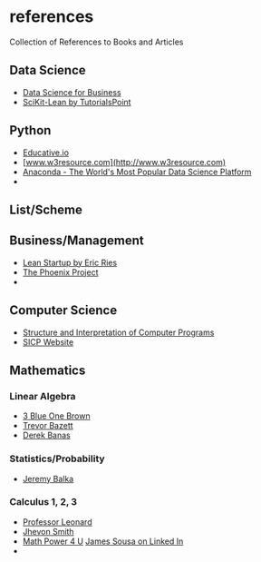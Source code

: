 # references
Collection of References to Books and Articles

## Data Science
* [Data Science for Business](https://www.amazon.com/Data-Science-Business-Data-Analytic-Thinking/dp/1449361323/)
* [SciKit-Lean by TutorialsPoint](https://www.tutorialspoint.com/scikit_learn/index.htm)

## Python
* [Educative.io](https://www.educative.io/courses/learn-python-3-from-scratch)
* [www.w3resource.com](http://www.w3resource.com)
* [Anaconda - The World&#039;s Most Popular Data Science Platform](https://www.anaconda.com/)
* 


## List/Scheme

## Business/Management

* [Lean Startup by Eric Ries](https://www.amazon.com/The-Lean-Startup-Eric-Ries-audiobook/dp/B005MM7HY8/)
* [The Phoenix Project](https://www.amazon.com/The-Phoenix-Project-audiobook/dp/B00VATFAMI/)
* 

## Computer Science

* [Structure and Interpretation of Computer Programs](https://mitpress.mit.edu/sites/default/files/sicp/full-text/book/book.html)
* [SICP Website](https://mitpress.mit.edu/sites/default/files/sicp/index.html)

## Mathematics

### Linear Algebra 
* [3 Blue One Brown](https://www.youtube.com/channel/UCYO_jab_esuFRV4b17AJtAw)
* [Trevor Bazett](https://www.youtube.com/watch?v=ZKUqtErZCiU&list=PLHXZ9OQGMqxfUl0tcqPNTJsb7R6BqSLo6)
* [Derek Banas](https://www.youtube.com/watch?v=0WDhKCPtbng)

### Statistics/Probability
* [Jeremy Balka](https://www.youtube.com/user/jbstatistics/playlists)

### Calculus 1, 2, 3
* [Professor Leonard](https://www.youtube.com/user/professorleonard57)
* [Jhevon Smith](https://www.youtube.com/user/Jhev1000/playlists)
* [Math Power 4 U](http://www.mathispower4u.com/) [James Sousa on Linked In](https://www.linkedin.com/in/james-sousa-a6439143)
* 

